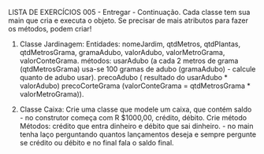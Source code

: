 
LISTA DE EXERCÍCIOS 005 - Entregar - Continuação.
Cada classe tem sua main que cria e executa o objeto.
Se precisar de mais atributos para fazer os métodos, podem criar!

1. Classe Jardinagem: Entidades: nomeJardim, qtdMetros, qtdPlantas, qtdMetrosGrama, gramaAdubo, valorAdubo, valorMetroGrama, valorConteGrama.
métodos: usarAdubo (a cada 2 metros de grama (qtdMetrosGrama) usa-se 100 gramas de adubo (gramaAdubo) - calcule quanto de adubo usar). 
precoAdubo ( resultado do usarAdubo  * valorAdubo) 
precoCorteGrama (valorConteGrama = qtdMetrosGrama * valorMetroGrama)). 

2. Classe Caixa: Crie uma classe que modele um caixa, que contém saldo - no construtor começa com R $1000,00, crédito, débito. Crie método 
Métodos: crédito que entra dinheiro e débito que sai dinheiro. - no main tenha laço perguntando quantos lançamentos deseja e sempre pergunte se crédito ou débito e no final fala o saldo final.


